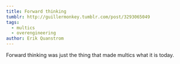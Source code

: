 ```yaml
---
title: Forward thinking
tumblr: http://guillermonkey.tumblr.com/post/3293065049
tags:
  - multics
  - overengineering
author: Erik Quanstrom
---
```


Forward thinking was just the thing that made multics what it is today.

